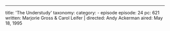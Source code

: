 ---
title: 'The Understudy'
taxonomy:
    category:
        - episode
episode: 24
pc: 621         
written: Marjorie Gross & Carol Leifer |
directed: Andy Ackerman
aired: May 18, 1995

